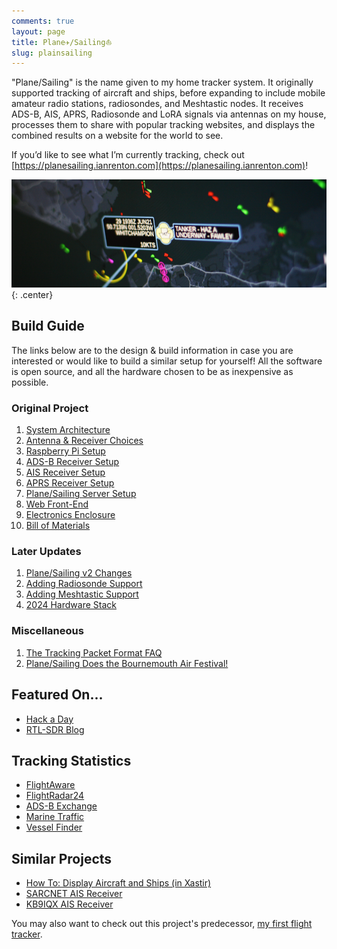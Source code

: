 ```yaml
---
comments: true
layout: page
title: Plane✈/Sailing⛵
slug: plainsailing
---
```


"Plane/Sailing" is the name given to my home tracker system. It originally supported tracking of aircraft and ships, before expanding to include mobile amateur radio stations, radiosondes, and Meshtastic nodes. It receives ADS-B, AIS, APRS, Radiosonde and LoRA signals via antennas on my house, processes them to share with popular tracking websites, and displays the combined results on a website for the world to see.

If you’d like to see what I’m currently tracking, check out [https://planesailing.ianrenton.com](https://planesailing.ianrenton.com)!

![Plane Sailing Banner](/hardware/planesailing/banner7.png){: .center}

## Build Guide

The links below are to the design & build information in case you are interested or would like to build a similar setup for yourself! All the software is open source, and all the hardware chosen to be as inexpensive as possible.

### Original Project

1. [System Architecture](./system-architecture/)
2. [Antenna & Receiver Choices](./antenna-and-receiver/)
3. [Raspberry Pi Setup](./raspberry-pi/)
4. [ADS-B Receiver Setup](./adsb-receiver/)
5. [AIS Receiver Setup](./ais-receiver/)
6. [APRS Receiver Setup](./aprs-receiver/)
7. [Plane/Sailing Server Setup](./plane-sailing-server/)
8. [Web Front-End](./web-front-end/)
9. [Electronics Enclosure](./electronics-enclosure/)
10. [Bill of Materials](./bill-of-materials/)

### Later Updates

1. [Plane/Sailing v2 Changes](./plane-sailing-v2-changes)
2. [Adding Radiosonde Support](./adding-radiosonde-support/)
3. [Adding Meshtastic Support](./adding-meshtastic-support/)
4. [2024 Hardware Stack](./plane-sailing-2024-hardware/)

### Miscellaneous

1. [The Tracking Packet Format FAQ](./tracking-packet-format-faq)
2. [Plane/Sailing Does the Bournemouth Air Festival!](/blog/plane-sailing-does-the-bournemouth-air-festival/)

## Featured On...

* [Hack a Day](https://hackaday.com/2020/10/22/tracking-boats-and-ships-in-real-time-at-the-same-time/)
* [RTL-SDR Blog](https://www.rtl-sdr.com/a-dual-aircraft-and-ship-tracking-system-with-rtl-sdr/)

## Tracking Statistics

* [FlightAware](https://flightaware.com/adsb/stats/user/ianrenton)
* [FlightRadar24](https://www.flightradar24.com/account/feed-stats/?id=28217)
* [ADS-B Exchange](https://www.adsbexchange.com/api/feeders/?feed=aeb9add2-e933-408b-82ee-36e5f41edeb8)
* [Marine Traffic](https://www.marinetraffic.com/en/ais/details/stations/4601/_:c84491eef3bdfac87efda338636c1d20)
* [Vessel Finder](https://stations.vesselfinder.com/stations/5528)

## Similar Projects

* [How To: Display Aircraft and Ships (in Xastir)](https://xastir.org/index.php/HowTo:Display_Aircraft_and_Ships)
* [SARCNET AIS Receiver](https://www.sarcnet.org/ais-receiver.html)
* [KB9IQX AIS Receiver](http://kb9iqx.net/rtlsdr/ais/)

You may also want to check out this project's predecessor, [my first flight tracker](/hardware/flight-tracker).
